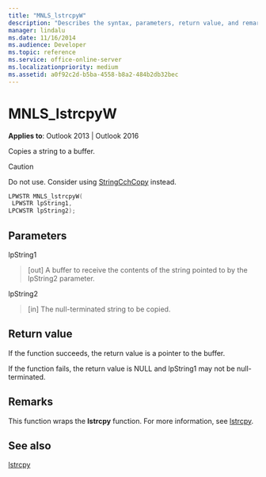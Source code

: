 ```yaml
---
title: "MNLS_lstrcpyW"
description: "Describes the syntax, parameters, return value, and remarks for NLS_lstrcpyW, which copies a string to a buffer."
manager: lindalu
ms.date: 11/16/2014
ms.audience: Developer
ms.topic: reference
ms.service: office-online-server
ms.localizationpriority: medium
ms.assetid: a0f92c2d-b5ba-4558-b8a2-484b2db32bec
---
```


# MNLS_lstrcpyW

 
  
**Applies to**: Outlook 2013 | Outlook 2016 
  
Copies a string to a buffer.
  
> [!CAUTION]
> Do not use. Consider using [StringCchCopy](https://msdn.microsoft.com/library/ms647527%28VS.85%29.aspx) instead. 
  
```cpp
LPWSTR MNLS_lstrcpyW(
 LPWSTR lpString1,
LPCWSTR lpString2);
```

## Parameters

lpString1
  
> [out] A buffer to receive the contents of the string pointed to by the lpString2 parameter.
    
lpString2
  
> [in] The null-terminated string to be copied.
    
## Return value

If the function succeeds, the return value is a pointer to the buffer.
  
If the function fails, the return value is NULL and lpString1 may not be null-terminated.
  
## Remarks

This function wraps the **lstrcpy** function. For more information, see [lstrcpy](https://msdn.microsoft.com/library/ms647490%28VS.85%29.aspx).
  
## See also



[lstrcpy](https://msdn.microsoft.com/library/ms647490%28VS.85%29.aspx)

